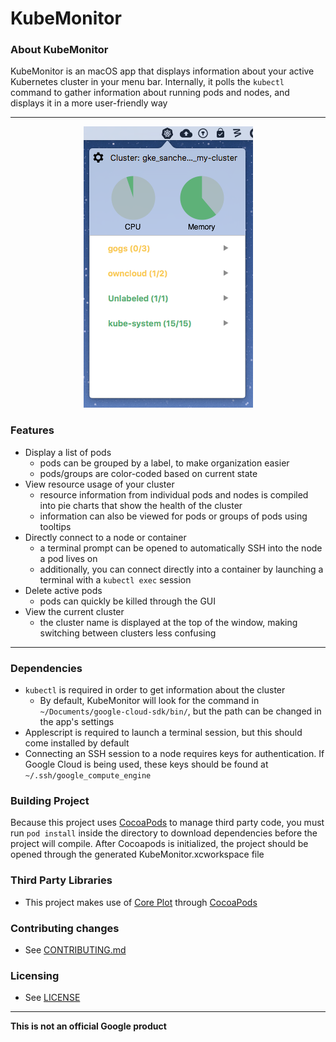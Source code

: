 # KubeMonitor

### About KubeMonitor
KubeMonitor is an macOS app that displays information about your active Kubernetes cluster 
in your menu bar. Internally, it polls the `kubectl` command to gather information about
running pods and nodes, and displays it in a more user-friendly way

---

<p align="center">
  <img src="./Screenshot.png" alt="KubeMonitor Screenshot"/>
</p>

### Features
- Display a list of pods
  - pods can be grouped by a label, to make organization easier
  - pods/groups are color-coded based on current state
- View resource usage of your cluster
  - resource information from individual pods and nodes is compiled into pie charts that 
  show the health of the cluster
  - information can also be viewed for pods or groups of pods using tooltips
- Directly connect to a node or container
  - a terminal prompt can be opened to automatically SSH into the node a pod lives on
  - additionally, you can connect directly into a container by launching a terminal with a 
  `kubectl exec` session
- Delete active pods
  - pods can quickly be killed through the GUI
- View the current cluster
  - the cluster name is displayed at the top of the window, making switching between clusters
  less confusing

---

### Dependencies
- `kubectl` is required in order to get information about the cluster
  - By default, KubeMonitor will look for the command in `~/Documents/google-cloud-sdk/bin/`, 
  but the path can be changed in the app's settings
- Applescript is required to launch a terminal session, but this should come installed by default
- Connecting an SSH session to a node requires keys for authentication. If Google Cloud is
being used, these keys should be found at `~/.ssh/google_compute_engine`

### Building Project
Because this project uses [CocoaPods](https://cocoapods.org/) to manage third party code, 
you must run `pod install` inside the directory to download dependencies before the project will compile. After Cocoapods is initialized, the project should be opened through the generated 
KubeMonitor.xcworkspace file

### Third Party Libraries
- This project makes use of [Core Plot](https://github.com/core-plot/core-plot) through [CocoaPods](https://cocoapods.org/)


### Contributing changes

- See [CONTRIBUTING.md](CONTRIBUTING.md)

### Licensing

- See [LICENSE](LICENSE)

---
**This is not an official Google product**
